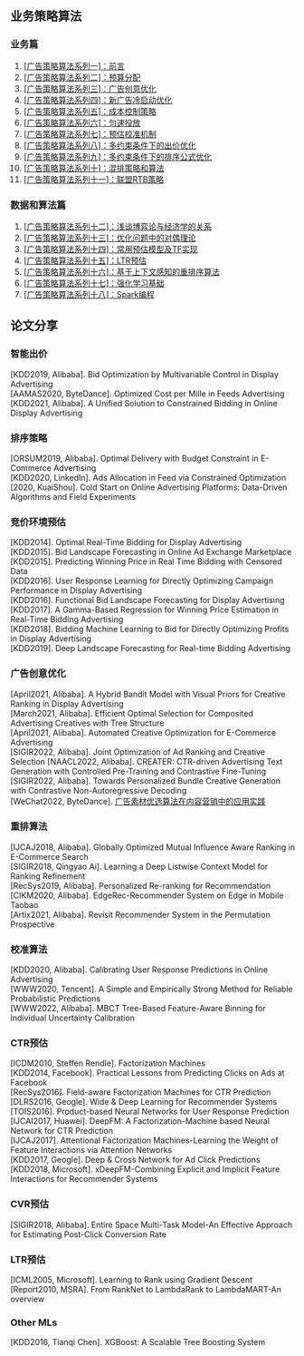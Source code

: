 ## 业务策略算法  
### 业务篇  
1. [[广告策略算法系列一]：前言](https://zhuanlan.zhihu.com/p/562709582)  
2. [[广告策略算法系列二]：预算分配](https://zhuanlan.zhihu.com/p/563703603)   
3. [[广告策略算法系列三]：广告创意优化](https://zhuanlan.zhihu.com/p/573934656)  
4. [[广告策略算法系列四]：新广告冷启动优化](https://zhuanlan.zhihu.com/p/576284128)   
5. [[广告策略算法系列五]：成本控制策略](https://zhuanlan.zhihu.com/p/576875433)  
6. [[广告策略算法系列六]：匀速投放](https://zhuanlan.zhihu.com/p/577251677)  
7. [[广告策略算法系列七]：预估校准机制](https://zhuanlan.zhihu.com/p/460061332)  
8. [[广告策略算法系列八]：多约束条件下的出价优化](https://zhuanlan.zhihu.com/p/578360412)  
9. [[广告策略算法系列九]：多约束条件下的排序公式优化](https://zhuanlan.zhihu.com/p/578419112)  
10. [[广告策略算法系列十]：混排策略和算法](https://zhuanlan.zhihu.com/p/578451879)    
11. [[广告策略算法系列十一]：联盟RTB策略](https://zhuanlan.zhihu.com/p/578534114)

### 数据和算法篇
1. [[广告策略算法系列十二]：浅谈博弈论与经济学的关系](https://zhuanlan.zhihu.com/p/350141414)  
2. [[广告策略算法系列十三]：优化问题中的对偶理论](https://zhuanlan.zhihu.com/p/370831294)  
3. [[广告策略算法系列十四]：常用预估模型及TF实现](https://zhuanlan.zhihu.com/p/578556542)  
4. [[广告策略算法系列十五]：LTR预估](https://zhuanlan.zhihu.com/p/451870920)  
5. [[广告策略算法系列十六]：基于上下文感知的重排序算法](https://zhuanlan.zhihu.com/p/476786210) 
6. [[广告策略算法系列十七]：强化学习基础](https://zhuanlan.zhihu.com/p/578639556)  
7. [[广告策略算法系列十八]：Spark编程](https://zhuanlan.zhihu.com/p/581332362)

## 论文分享  
### 智能出价
[KDD2019, Alibaba]. Bid Optimization by Multivariable Control in Display Advertising  
[AAMAS2020, ByteDance]. Optimized Cost per Mille in Feeds Advertising   
[KDD2021, Alibaba]. A Unified Solution to Constrained Bidding in Online Display Advertising      
 
### 排序策略
[ORSUM2019, Alibaba]. Optimal Delivery with Budget Constraint in E-Commerce Advertising    
[KDD2020, LinkedIn]. Ads Allocation in Feed via Constrained Optimization  
[2020, KuaiShou]. Cold Start on Online Advertising Platforms: Data-Driven Algorithms and Field Experiments    
 
### 竞价环境预估 
[KDD2014]. Optimal Real-Time Bidding for Display Advertising  
[KDD2015]. Bid Landscape Forecasting in Online Ad Exchange Marketplace   
[KDD2015]. Predicting Winning Price in Real Time Bidding with Censored Data  
[KDD2016]. User Response Learning for Directly Optimizing Campaign Performance in Display Advertising  
[KDD2016]. Functional Bid Landscape Forecasting for Display Advertising  
[KDD2017]. A Gamma-Based Regression for Winning Price Estimation in Real-Time Bidding Advertising  
[KDD2018]. Bidding Machine Learning to Bid for Directly Optimizing Profits in Display Advertising  
[KDD2019]. Deep Landscape Forecasting for Real-time Bidding Advertising

### 广告创意优化
[April2021, Alibaba]. A Hybrid Bandit Model with Visual Priors for Creative Ranking in Display Advertising  
[March2021, Alibaba]. Efficient Optimal Selection for Composited Advertising Creatives with Tree Structure  
[April2021, Alibaba]. Automated Creative Optimization for E-Commerce Advertising  
[SIGIR2022, Alibaba]. Joint Optimization of Ad Ranking and Creative Selection 
[NAACL2022, Alibaba]. CREATER: CTR-driven Advertising Text Generation with Controlled Pre-Training and Contrastive Fine-Tuning   
[SIGIR2022, Alibaba]. Towards Personalized Bundle Creative Generation with Contrastive Non-Autoregressive Decoding  
[WeChat2022, ByteDance]. [广告素材优选算法在内容营销中的应用实践](https://mp.weixin.qq.com/s/gVuG4mCqGxWBmS8GD6JZfw)

### 重排算法
[IJCAJ2018, Alibaba]. Globally Optimized Mutual Influence Aware Ranking in E-Commerce Search  
[SIGIR2018, Qingyao Ai]. Learning a Deep Listwise Context Model for Ranking Refinement  
[RecSys2019, Alibaba]. Personalized Re-ranking for Recommendation  
[CIKM2020, Alibaba]. EdgeRec-Recommender System on Edge in Mobile Taobao  
[Artix2021, Alibaba]. Revisit Recommender System in the Permutation Prospective    
 
### 校准算法
[KDD2020, Alibaba]. Calibrating User Response Predictions in Online Advertising  
[WWW2020, Tencent]. A Simple and Empirically Strong Method for Reliable Probabilistic Predictions  
[WWW2022, Alibaba]. MBCT Tree-Based Feature-Aware Binning for Individual Uncertainty Calibration  
 
### CTR预估
[ICDM2010, Steffen Rendle]. Factorization Machines   
[KDD2014, Facebook]. Practical Lessons from Predicting Clicks on Ads at Facebook  
[RecSys2016]. Field-aware Factorization Machines for CTR Prediction      
[DLRS2016, Geogle]. Wide & Deep Learning for Recommender Systems  
[TOIS2016]. Product-based Neural Networks for User Response Prediction  
[IJCAI2017, Huawei]. DeepFM: A Factorization-Machine based Neural Network for CTR Prediction  
[IJCAJ2017]. Attentional Factorization Machines-Learning the Weight of Feature Interactions via Attention Networks  
[KDD2017, Geogle]. Deep & Cross Network for Ad Click Predictions  
[KDD2018, Microsoft]. xDeepFM-Combining Explicit and Implicit Feature Interactions for Recommender Systems  
 
### CVR预估
[SIGIR2018, Alibaba]. Entire Space Multi-Task Model-An Effective Approach for Estimating Post-Click Conversion Rate
 
### LTR预估
[ICML2005, Microsoft]. Learning to Rank using Gradient Descent  
[Report2010, MSRA]. From RankNet to LambdaRank to LambdaMART-An overview   
 
 ### Other MLs 
[KDD2016, Tianqi Chen]. XGBoost: A Scalable Tree Boosting System
